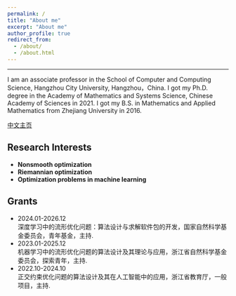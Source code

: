 ```yaml
---
permalink: /
title: "About me"
excerpt: "About me"
author_profile: true
redirect_from: 
  - /about/
  - /about.html
---
```


- - -
I am an associate professor in the School of Computer and Computing Science, Hangzhou City University, Hangzhou，China. I got my Ph.D. degree in the Academy of Mathematics and Systems Science, Chinese Academy of Sciences in 2021. I got my B.S. in Mathematics and Applied Mathematics from Zhejiang University in 2016.  

[中文主页](http://person.zucc.edu.cn/details?teacherId=8296)

## Research Interests

- **Nonsmooth optimization** 
- **Riemannian optimization** 
- **Optimization problems in machine learning**

## Grants


* 2024.01-2026.12 <br>
  深度学习中的流形优化问题：算法设计与求解软件包的开发，国家自然科学基金委员会，青年基金，主持. <br>
* 2023.01-2025.12 <br>
  机器学习中的流形优化问题的算法设计及其理论与应用，浙江省自然科学基金委员会，探索青年，主持. <br>
* 2022.10-2024.10 <br>
  正交约束优化问题的算法设计及其在人工智能中的应用，浙江省教育厅，一般项目，主持. <br>